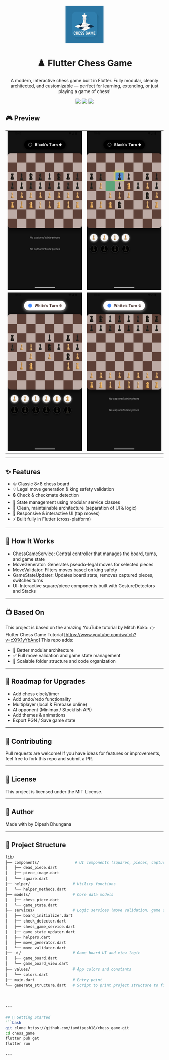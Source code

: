 <p align="center">
  <img src="assets/app_icon.png" alt="Chess Game Logo" width="120" />
</p>

<h1 align="center">
  ♟️ Flutter Chess Game
</h1>

<p align="center">
  A modern, interactive chess game built in Flutter. Fully modular, cleanly architected, and customizable — perfect for learning, extending, or just playing a game of chess!
</p>

<p align="center">
  <img src="https://img.shields.io/badge/Flutter-3.x-blue?logo=flutter" />
  <img src="https://img.shields.io/badge/License-MIT-green" />
  <img src="https://img.shields.io/github/stars/iamdipesh18/chess_game?style=social" />
</p>


## 🎮 Preview

<table align="center">
  <tr>
    <td><img src="assets/screenshots/Screenshot1.png" alt="Screenshot 1" width="280" /></td>
    <td><img src="assets/screenshots/Screenshot2.png" alt="Screenshot 2" width="280" /></td>
  </tr>
  <tr>
    <td><img src="assets/screenshots/Screenshot3.png" alt="Screenshot 3" width="280" /></td>
    <td><img src="assets/screenshots/Screenshot4.png" alt="Screenshot 4" width="280" /></td>
  </tr>
</table>

---

## ✨ Features

- ♔ Classic 8×8 chess board
- 💡 Legal move generation & king safety validation
- 🔒 Check & checkmate detection
- 🔄 State management using modular service classes
- 🧩 Clean, maintainable architecture (separation of UI & logic)
- 📱 Responsive & interactive UI (tap moves)
- ⚡ Built fully in Flutter (cross-platform)

---

## 🧠 How It Works

- ChessGameService: Central controller that manages the board, turns, and game state
- MoveGenerator: Generates pseudo-legal moves for selected pieces
- MoveValidator: Filters moves based on king safety
- GameStateUpdater: Updates board state, removes captured pieces, switches turns
- UI: Interactive square/piece components built with GestureDetectors and Stacks

---

## 📺 Based On

This project is based on the amazing YouTube tutorial by Mitch Koko:
👉 Flutter Chess Game Tutorial [https://www.youtube.com/watch?v=cXfX1yYbAno]
This repo adds:
- 🧠 Better modular architecture
- ✅ Full move validation and game state management
- 📁 Scalable folder structure and code organization

---

## 📌 Roadmap for Upgrades

 - Add chess clock/timer
 - Add undo/redo functionality
 - Multiplayer (local & Firebase online)
 - AI opponent (Minimax / Stockfish API)
 - Add themes & animations
 - Export PGN / Save game state

---

## 🤝 Contributing

Pull requests are welcome!
If you have ideas for features or improvements, feel free to fork this repo and submit a PR.

---

## 📄 License

This project is licensed under the MIT License.

 ---

 ## 🙌 Author

Made with by Dipesh Dhungana

---

## 📁 Project Structure

```bash
lib/
├── components/                # UI components (squares, pieces, captured pieces)
│   ├── dead_piece.dart
│   ├── piece_image.dart
│   └── square.dart
├── helper/                   # Utility functions
│   └── helper_methods.dart
├── models/                   # Core data models
│   ├── chess_piece.dart
│   └── game_state.dart
├── services/                 # Logic services (move validation, game state, etc.)
│   ├── board_initializer.dart
│   ├── check_detector.dart
│   ├── chess_game_service.dart
│   ├── game_state_updater.dart
│   ├── helpers.dart
│   ├── move_generator.dart
│   └── move_validator.dart
├── ui/                       # Game board UI and view logic
│   ├── game_board.dart
│   └── game_board_view.dart
├── values/                   # App colors and constants
│   └── colors.dart
├── main.dart                 # Entry point
└── generate_structure.dart   # Script to print project structure to file



---

## 🚀 Getting Started
```bash
git clone https://github.com/iamdipesh18/chess_game.git
cd chess_game
flutter pub get
flutter run

---